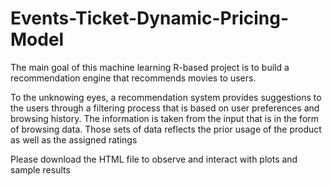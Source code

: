 # Events-Ticket-Dynamic-Pricing-Model

The main goal of this machine learning R-based project is to build a recommendation engine that recommends movies to users. 

To the unknowing eyes, a recommendation system provides suggestions to the users through a filtering process that is based on user preferences and browsing history. The information is taken from the input that is in the form of browsing data. Those sets of data reflects the prior usage of the product as well as the assigned ratings

Please download the HTML file to observe and interact with plots and sample results
